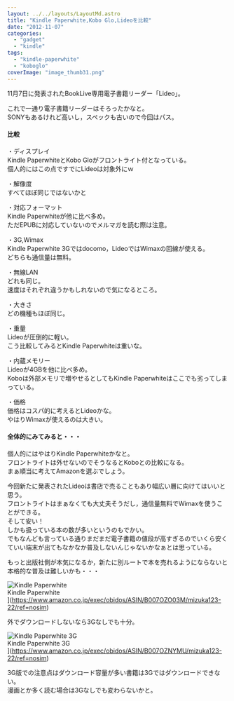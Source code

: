 ```yaml
---
layout: ../../layouts/LayoutMd.astro
title: "Kindle Paperwhite,Kobo Glo,Lideoを比較"
date: "2012-11-07"
categories: 
  - "gadget"
  - "kindle"
tags: 
  - "kindle-paperwhite"
  - "koboglo"
coverImage: "image_thumb31.png"
---
```


11月7日に発表されたBookLive専用電子書籍リーダー「Lideo」。

これで一通り電子書籍リーダーはそろったかなと。  
SONYもあるけれど高いし，スペックも古いので今回はパス。

#### 比較

・ディスプレイ  
Kindle PaperwhiteとKobo Gloがフロントライト付となっている。  
個人的にはこの点ですでにLideoは対象外にｗ

・解像度  
すべてほぼ同じではないかと

・対応フォーマット  
Kindle Paperwhiteが他に比べ多め。  
ただEPUBに対応していないのでメルマガを読む際は注意。

・3G,Wimax  
Kindle Paperwhite 3Gではdocomo，LideoではWimaxの回線が使える。  
どちらも通信量は無料。

・無線LAN  
どれも同じ。  
速度はそれぞれ違うかもしれないので気になるところ。

・大きさ  
どの機種もほぼ同じ。

・重量  
Lideoが圧倒的に軽い。  
こう比較してみるとKindle Paperwhiteは重いな。

・内蔵メモリー  
Lideoが4GBを他に比べ多め。  
Koboは外部メモリで増やせるとしてもKindle Paperwhiteはここでも劣ってしまっている。

・価格  
価格はコスパ的に考えるとLideoかな。  
やはりWimaxが使えるのは大きい。

#### 全体的にみてみると・・・

個人的にはやはりKindle Paperwhiteかなと。  
フロントライトは外せないのでそうなるとKoboとの比較になる。  
まぁ順当に考えてAmazonを選ぶでしょう。

今回新たに発表されたLideoは書店で売ることもあり幅広い層に向けてはいいと思う。  
フロントライトはまぁなくても大丈夫そうだし，通信量無料でWimaxを使うことができる。  
そして安い！  
しかも扱っている本の数が多いというのもでかい。  
でもなんども言っている通りまだまだ電子書籍の値段が高すぎるのでいくら安くていい端末が出てもなかなか普及しないんじゃないかなぁとは思っている。

もっと出版社側が本気になるか，新たに別ルートで本を売れるようにならないと本格的な普及は難しいかも・・・

![Kindle Paperwhite](/archive/images/4194BeD1XvL._SL160_.jpg)  
Kindle Paperwhite  
](https://www.amazon.co.jp/exec/obidos/ASIN/B007OZO03M/mizuka123-22/ref=nosim)

外でダウンロードしないなら3Gなしでも十分。

![Kindle Paperwhite 3G](/archive/images/4194BeD1XvL._SL160_.jpg)  
Kindle Paperwhite 3G  
](https://www.amazon.co.jp/exec/obidos/ASIN/B007OZNYMU/mizuka123-22/ref=nosim)

3G版での注意点はダウンロード容量が多い書籍は3Gではダウンロードできない。  
漫画とか多く読む場合は3Gなしでも変わらないかと。
